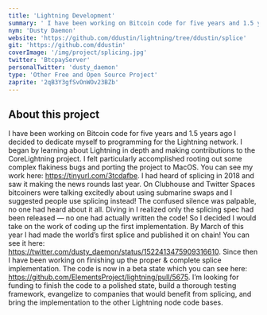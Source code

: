 ```yaml
---
title: 'Lightning Development'
summary: ' I have been working on Bitcoin code for five years and 1.5 years ago I decided to dedicate myself to programming for the Lightning network. I began by learning about Lightning in depth and making contributions to the CoreLightning project.'
nym: 'Dusty Daemon'
website: 'https://github.com/ddustin/lightning/tree/ddustin/splice'
git: 'https://github.com/ddustin'
coverImage: '/img/project/splicing.jpg'
twitter: 'BtcpayServer'
personalTwitter: 'dusty_daemon'
type: 'Other Free and Open Source Project'
zaprite: '2qB3Y3gfSvOnWOv23BZb'
---
```


## About this project

I have been working on Bitcoin code for five years and 1.5 years ago I decided to dedicate myself to programming for the Lightning network. I began by learning about Lightning in depth and making contributions to the CoreLightning project. I felt particularly accomplished rooting out some complex flakiness bugs and porting the project to MacOS. You can see my work here: https://tinyurl.com/3tcdafbe. I had heard of splicing in 2018 and saw it making the news rounds last year. On Clubhouse and Twitter Spaces bitcoiners were talking excitedly about using submarine swaps and I suggested people use splicing instead! The confused silence was palpable, no one had heard about it all. Diving in I realized only the splicing spec had been released — no one had actually written the code! So I decided I would take on the work of coding up the first implementation. By March of this year I had made the world’s first splice and published it on chain! You can see it here: https://twitter.com/dusty_daemon/status/1522413475909316610. Since then I have been working on finishing up the proper & complete splice implementation. The code is now in a beta state which you can see here: https://github.com/ElementsProject/lightning/pull/5675. I’m looking for funding to finish the code to a polished state, build a thorough testing framework, evangelize to companies that would benefit from splicing, and bring the implementation to the other Lightning node code bases.
